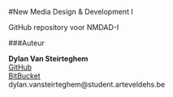 #New Media Design & Development I

<p>
    GitHub repository voor NMDAD-I
</p>

###Auteur

<p>
    <strong> Dylan Van Steirteghem</strong></strong><br>
    <a href="https://github.com/dylavans">GitHub</a><br>
    <a href="https://bitbucket.org/dylavans/">BitBucket</a><br>
    dylan.vansteirteghem@student.arteveldehs.be
</p>
